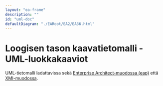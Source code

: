 ```yaml
---
layout: "ea-frame"
description: ""
id: "uml-doc"
defaultDiagram: "./EARoot/EA2/EA36.html"
---
```

# Loogisen tason kaavatietomalli - UML-luokkakaaviot
UML-tietomalli ladattavissa sekä [Enterprise Architect-muodossa (eap)](../kaavatietomalli.eap?raw=true) että [XMI-muodossa](../kaavatietomalli.xml?raw=true).
